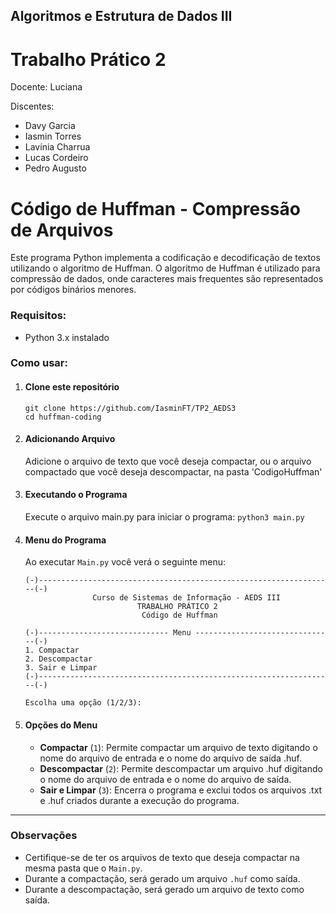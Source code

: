 ## Algoritmos e Estrutura de Dados III

# Trabalho Prático 2
 
Docente: Luciana

Discentes:
 - Davy Garcia
 - Iasmin Torres
 - Lavínia Charrua
 - Lucas Cordeiro
 - Pedro Augusto
 
 # Código de Huffman - Compressão de Arquivos

Este programa Python implementa a codificação e decodificação de textos utilizando o algoritmo de Huffman. O algoritmo de Huffman é utilizado para compressão de dados, onde caracteres mais frequentes são representados por códigos binários menores.


### Requisitos:
- Python 3.x instalado

### Como usar:
1. #### Clone este repositório
       git clone https://github.com/IasminFT/TP2_AEDS3
       cd huffman-coding

2. #### Adicionando Arquivo 
    Adicione o arquivo de texto que você deseja compactar, ou o arquivo compactado que você deseja descompactar, na pasta       'CodigoHuffman'

3. #### Executando o Programa
   
   Execute o arquivo main.py para iniciar o programa:
   `python3 main.py`

4. #### Menu do Programa

    Ao executar `Main.py` você verá o seguinte menu:

       (-)------------------------------------------------------------------(-)
                      Curso de Sistemas de Informação - AEDS III
                                TRABALHO PRÁTICO 2
                                 Código de Huffman

       (-)----------------------------- Menu -------------------------------(-)
       1. Compactar
       2. Descompactar
       3. Sair e Limpar
       (-)------------------------------------------------------------------(-)
       
       Escolha uma opção (1/2/3):


  5. #### Opções do Menu
     - **Compactar** (`1`): Permite compactar um arquivo de texto digitando o nome do arquivo de entrada e o nome do arquivo de saída .huf.
     - **Descompactar** (`2`): Permite descompactar um arquivo .huf digitando o nome do arquivo de entrada e o nome do arquivo de saída.
     - **Sair e Limpar** (`3`): Encerra o programa e exclui todos os arquivos .txt e .huf criados durante a execução do programa.

-----------------------------------------------------------------------------------------------

### Observações
  - Certifique-se de ter os arquivos de texto que deseja compactar na mesma pasta que o `Main.py`.
  - Durante a compactação, será gerado um arquivo `.huf` como saída.
  - Durante a descompactação, será gerado um arquivo de texto como saída.
